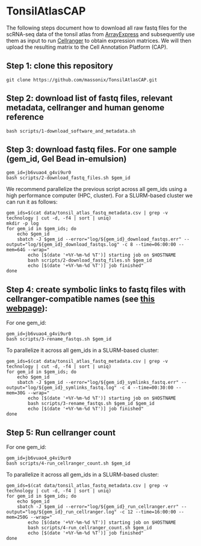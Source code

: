 # TonsilAtlasCAP

The following steps document how to download all raw fastq files for the scRNA-seq data of the
tonsil atlas from [ArrayExpress](https://www.ebi.ac.uk/biostudies/arrayexpress/studies/E-MTAB-13687) and subsequently use them as input to run [Cellranger](https://www.10xgenomics.com/support/software/cell-ranger/latest) to obtain
expression matrices. We will then upload the resulting matrix to the Cell Annotation Platform (CAP).


## Step 1: clone this repository

```{bash}
git clone https://github.com/massonix/TonsilAtlasCAP.git
```


## Step 2: download list of fastq files, relevant metadata, cellranger and human genome reference

```{bash}
bash scripts/1-download_software_and_metadata.sh
```


## Step 3: download fastq files. For one sample (gem_id, Gel Bead in-emulsion)

```{bash}
gem_id=jb6vuao4_g4vi9ur0
bash scripts/2-download_fastq_files.sh $gem_id
```

We recommend parallelize the previous script across all gem_ids using a high performance computer (HPC, cluster).
For a SLURM-based cluster we can run it as follows:

```{bash}
gem_ids=$(cat data/tonsil_atlas_fastq_metadata.csv | grep -v technology | cut -d, -f4 | sort | uniq)
mkdir -p log
for gem_id in $gem_ids; do
    echo $gem_id
    sbatch -J $gem_id --error="log/${gem_id}_download_fastqs.err" --output="log/${gem_id}_download_fastqs.log" -c 8 --time=06:00:00 --mem=64G --wrap="
        echo [$(date '+%Y-%m-%d %T')] starting job on $HOSTNAME
        bash scripts/2-download_fastq_files.sh $gem_id
        echo [$(date '+%Y-%m-%d %T')] job finished"
done
```

## Step 4: create symbolic links to fastq files with cellranger-compatible names (see [this webpage](https://www.10xgenomics.com/support/software/cell-ranger/latest/analysis/inputs/cr-specifying-fastqs)):

For one gem_id:

```{bash}
gem_id=jb6vuao4_g4vi9ur0
bash scripts/3-rename_fastqs.sh $gem_id
```

To parallelize it across all gem_ids in a SLURM-based cluster:

```{bash}
gem_ids=$(cat data/tonsil_atlas_fastq_metadata.csv | grep -v technology | cut -d, -f4 | sort | uniq)
for gem_id in $gem_ids; do
    echo $gem_id
    sbatch -J $gem_id --error="log/${gem_id}_symlinks_fastq.err" --output="log/${gem_id}_symlinks_fastq.log" -c 4 --time=00:30:00 --mem=30G --wrap="
        echo [$(date '+%Y-%m-%d %T')] starting job on $HOSTNAME
        bash scripts/3-rename_fastqs.sh $gem_id $gem_id
        echo [$(date '+%Y-%m-%d %T')] job finished"
done
```


## Step 5: Run cellranger count

For one gem_id:

```{bash}
gem_id=jb6vuao4_g4vi9ur0
bash scripts/4-run_cellranger_count.sh $gem_id
```

To parallelize it across all gem_ids in a SLURM-based cluster:

```{bash}
gem_ids=$(cat data/tonsil_atlas_fastq_metadata.csv | grep -v technology | cut -d, -f4 | sort | uniq)
for gem_id in $gem_ids; do
    echo $gem_id
    sbatch -J $gem_id --error="log/${gem_id}_run_cellranger.err" --output="log/${gem_id}_run_cellranger.log" -c 12 --time=16:00:00 --mem=250G --wrap="
        echo [$(date '+%Y-%m-%d %T')] starting job on $HOSTNAME
        bash scripts/4-run_cellranger_count.sh $gem_id
        echo [$(date '+%Y-%m-%d %T')] job finished"
done
```
